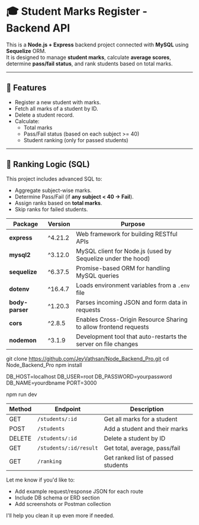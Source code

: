 # 🎓 Student Marks Register - Backend API

This is a **Node.js + Express** backend project connected with **MySQL** using **Sequelize** ORM.  
It is designed to manage **student marks**, calculate **average scores**, determine **pass/fail status**, and rank students based on total marks.

---

## 🚀 Features

- Register a new student with marks.
- Fetch all marks of a student by ID.
- Delete a student record.
- Calculate:
  - Total marks
  - Pass/Fail status (based on each subject >= 40)
  - Student ranking (only for passed students)

---

## 🧠 Ranking Logic (SQL)

This project includes advanced SQL to:
- Aggregate subject-wise marks.
- Determine Pass/Fail (if **any subject < 40 → Fail**).
- Assign ranks based on **total marks**.
- Skip ranks for failed students.

| Package         | Version | Purpose                                                          |
| --------------- | ------- | ---------------------------------------------------------------- |
| **express**     | ^4.21.2 | Web framework for building RESTful APIs                          |
| **mysql2**      | ^3.12.0 | MySQL client for Node.js (used by Sequelize under the hood)      |
| **sequelize**   | ^6.37.5 | Promise-based ORM for handling MySQL queries                     |
| **dotenv**      | ^16.4.7 | Loads environment variables from a `.env` file                   |
| **body-parser** | ^1.20.3 | Parses incoming JSON and form data in requests                   |
| **cors**        | ^2.8.5  | Enables Cross-Origin Resource Sharing to allow frontend requests |
| **nodemon**     | ^3.1.9  | Development tool that auto-restarts the server on file changes   |


git clone https://github.com/JeyVathsan/Node_Backend_Pro.git
cd Node_Backend_Pro
npm install


DB_HOST=localhost
DB_USER=root
DB_PASSWORD=yourpassword
DB_NAME=yourdbname
PORT=3000

npm run dev


| Method | Endpoint               | Description                        |
| ------ | ---------------------- | ---------------------------------- |
| GET    | `/students/:id`        | Get all marks for a student        |
| POST   | `/students`            | Add a student and their marks      |
| DELETE | `/students/:id`        | Delete a student by ID             |
| GET    | `/students/:id/result` | Get total, average, pass/fail      |
| GET    | `/ranking`             | Get ranked list of passed students |



Let me know if you'd like to:
- Add example request/response JSON for each route
- Include DB schema or ERD section
- Add screenshots or Postman collection

I'll help you clean it up even more if needed.


